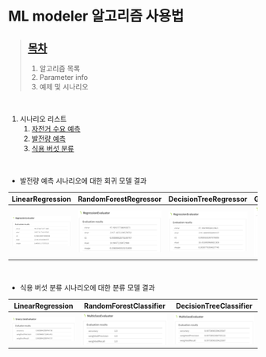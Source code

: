 # ML modeler 알고리즘 사용법

> [목차](mlmodeler.md)
> ---
> 1. 알고리즘 목록
> 1. Parameter info
> 1. 예제 및 시나리오

<br>

1. 시나리오 리스트
    1. [자전거 수요 예측](bicycle.md)
    1. [발전량 예측](insolation.md)
    1. [식용 버섯 분류](mushroom.md)

<br>

- 발전량 예측 시나리오에 대한 회귀 모델 결과

| LinearRegression | RandomForestRegressor | DecisionTreeRegressor | GeneralizedLinearRegression |
|---|---|---|---|
| ![ex_screenshot](./img/4_result/insolation_LRmodel_eval.png) | ![ex_screenshot](./img/4_result/insolation_RFRmodel_eval.png) | ![ex_screenshot](./img/4_result/insolation_DTRmodel_eval.png) | ![ex_screenshot](./img/4_result/insolation_GLRmodel_eval.png) |

<br>

- 식용 버섯 분류 시나리오에 대한 분류 모델 결과

| LinearRegression | RandomForestClassifier | DecisionTreeClassifier |
|---|---|---|
| ![ex_screenshot](./img/4_result/mushroom_LRmodel_eval.png) | ![ex_screenshot](./img/4_result/mushroom_RFCmodel_eval.png) | ![ex_screenshot](./img/4_result/mushroom_DTCmodel_eval.png) |
